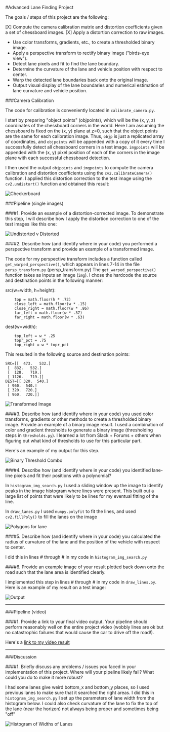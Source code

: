 #Advanced Lane Finding Project

The goals / steps of this project are the following:

[X] Compute the camera calibration matrix and distortion coefficients given a set of chessboard images.
[X] Apply a distortion correction to raw images.
* Use color transforms, gradients, etc., to create a thresholded binary image.
* Apply a perspective transform to rectify binary image ("birds-eye view").
* Detect lane pixels and fit to find the lane boundary.
* Determine the curvature of the lane and vehicle position with respect to center.
* Warp the detected lane boundaries back onto the original image.
* Output visual display of the lane boundaries and numerical estimation of lane curvature and vehicle position.

[//]: # (Image References)

[checkerboard]: ./camera_cal_final/checkerboard_undistorted.png "Checkerboard"
[undistorted]:  ./camera_cal_final/test_undistorted_plot.png "Undistorted"
[transformed]: ./output_images/persp_transform.png "Road Transformed"
[thresh]: ./output_images/threshold.png "Thresholded Image"
[diff]: ./output_images/diff_bw_lanes.png "Difference Between Lanes"
[final]: ./output_images/final.png "Output"
[polys]: ./output_images/polys.png "Polygons"
[video1]: ./project_video_annotated.mp4 "Video"


###Camera Calibration

The code for calibration is conveniently located in `calibrate_camera.py`.  

I start by preparing "object points" (objpoints), which will be the (x, y, z) coordinates of the chessboard corners in the world. Here I am assuming the chessboard is fixed on the (x, y) plane at z=0, such that the object points are the same for each calibration image.  Thus, `objp` is just a replicated array of coordinates, and `objpoints` will be appended with a copy of it every time I successfully detect all chessboard corners in a test image.  `imgpoints` will be appended with the (x, y) pixel position of each of the corners in the image plane with each successful chessboard detection.  

I then used the output `objpoints` and `imgpoints` to compute the camera calibration and distortion coefficients using the `cv2.calibrateCamera()` function.  I applied this distortion correction to the test image using the `cv2.undistort()` function and obtained this result: 

![Checkerboard][checkerboard]


###Pipeline (single images)

####1. Provide an example of a distortion-corrected image.
To demonstrate this step, I will describe how I apply the distortion correction to one of the test images like this one:

![Undistorted v Distorted][undistorted]

####2. Describe how (and identify where in your code) you performed a perspective transform and provide an example of a transformed image.

The code for my perspective transform includes a function called `get_warped_perspective()`, which appears in lines 7-14 in the file `persp_transform.py` (persp_transform.py)  The `get_warped_perspective()` function takes as inputs an image (`img`).  I chose the hardcode the source and destination points in the following manner:

src(w=width, h=height):
```
    top = math.floor(h * .72)
    close_left = math.floor(w * .15)
    close_right = math.floor(w * .86)
    far_left = math.floor(w * .37)
    far_right = math.floor(w * .63)
```

dest(w=width):
```
    top_left = w * .25
    topr_pct = .75
    top_right = w * topr_pct
```
This resulted in the following source and destination points:

```
SRC=[[  473.   532.]
 [  832.   532.]
 [  128.   719.]
 [ 1126.   719.]]
DEST=[[ 320.  540.]
 [ 960.  540.]
 [ 320.  720.]
 [ 960.  720.]]
```

![Transformed Image][transformed]

####3. Describe how (and identify where in your code) you used color transforms, gradients or other methods to create a thresholded binary image.  Provide an example of a binary image result.
I used a combination of color and gradient thresholds to generate a binary image (thresholding steps in `thresholds.py`).  I learned a lot from Slack + Forums + others when figuring out what kind of thresholds to use for this particular part.  

Here's an example of my output for this step. 

![Binary Threshold Combo][thresh]


####4. Describe how (and identify where in your code) you identified lane-line pixels and fit their positions with a polynomial?

In `histogram_img_search.py` I used a sliding window up the image to identify peaks in the image histogram where lines were present. This built out a large list of points that were likely to be lines for my eventual fitting of the line.

In `draw_lanes.py` I used `numpy.polyfit` to fit the lines, and used `cv2.fillPoly()` to fill the lanes on the image

![Polygons for lane][polys]

####5. Describe how (and identify where in your code) you calculated the radius of curvature of the lane and the position of the vehicle with respect to center.

I did this in lines # through # in my code in `histogram_img_search.py`

####6. Provide an example image of your result plotted back down onto the road such that the lane area is identified clearly.

I implemented this step in lines # through # in my code in `draw_lines.py`.  Here is an example of my result on a test image:

![Output][final]

---

###Pipeline (video)

####1. Provide a link to your final video output.  Your pipeline should perform reasonably well on the entire project video (wobbly lines are ok but no catastrophic failures that would cause the car to drive off the road!).

Here's a [link to my video result](https://youtu.be/YWqRrVOZubU)


---

###Discussion

####1. Briefly discuss any problems / issues you faced in your implementation of this project.  Where will your pipeline likely fail?  What could you do to make it more robust?

I had some lanes give weird bottom_x and bottom_y places, so I used previous lanes to make sure that it searched the right areas. I did this in `histogram_img_search.py` I set up the parameters of lane width from the histogram below. I could also check curvature of the lane to fix the top of the lane (near the horizon) not always being proper and sometimes being "off"

![Histogram of Widths of Lanes][diff]